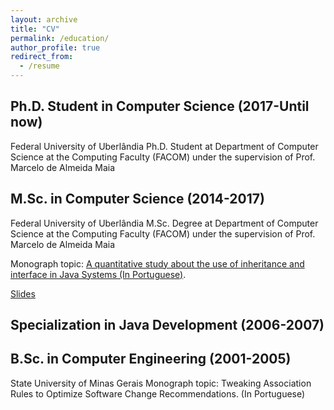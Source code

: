 ```yaml
---
layout: archive
title: "CV"
permalink: /education/
author_profile: true
redirect_from:
  - /resume
---
```


Ph.D. Student in Computer Science (2017-Until now)
---

Federal University of Uberlândia
Ph.D. Student at Department of Computer Science at the Computing Faculty (FACOM) under the supervision of Prof. Marcelo de Almeida Maia


M.Sc. in Computer Science (2014-2017)
---
Federal University of Uberlândia
M.Sc. Degree at Department of Computer Science at the Computing Faculty (FACOM) under the supervision of Prof. Marcelo de Almeida Maia

Monograph topic: [A quantitative study about the use of inheritance and interface in Java Systems (In Portuguese)](https://carloseduardoxp.github.io/files/_2017_02_UFU__Disserta__o.pdf).

[Slides](https://carloseduardoxp.github.io/files/_2017_02_UFU__Disserta__o.pdf)

Specialization in Java Development (2006-2007)
---

B.Sc. in Computer Engineering (2001-2005)
---
State University of Minas Gerais
Monograph topic: Tweaking Association Rules to Optimize Software Change Recommendations. (In Portuguese)


